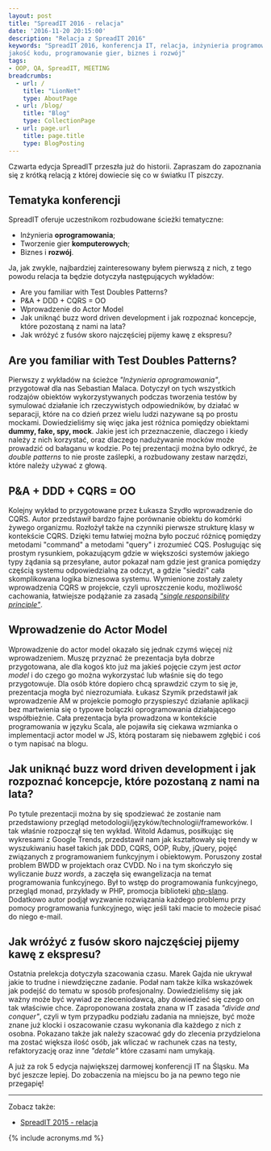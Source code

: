 ```yaml
---
layout: post
title: "SpreadIT 2016 - relacja"
date: '2016-11-20 20:15:00'
description: "Relacja z SpreadIT 2016"
keywords: "SpreadIT 2016, konferencja IT, relacja, inżynieria programowania, 
jakość kodu, programowanie gier, biznes i rozwój"
tags:
- OOP, QA, SpreadIT, MEETING
breadcrumbs:
  - url: /
    title: "LionNet"
    type: AboutPage
  - url: /blog/
    title: "Blog"
    type: CollectionPage
  - url: page.url
    title: page.title
    type: BlogPosting
---
```


Czwarta edycja SpreadIT przeszła już do historii. Zapraszam do zapoznania się
z krótką relacją z której dowiecie się co w światku IT piszczy.

## Tematyka konferencji

SpreadIT oferuje uczestnikom rozbudowane ścieżki tematyczne:

* Inżynieria **oprogramowania**;
* Tworzenie gier **komputerowych**;
* Biznes i **rozwój**.

Ja, jak zwykle, najbardziej zainteresowany byłem pierwszą z nich, z tego powodu
relacja ta będzie dotyczyła następujących wykładów:

* Are you familiar with Test Doubles Patterns?
* P&A + DDD + CQRS = OO
* Wprowadzenie do Actor Model
* Jak uniknąć buzz word driven development i jak rozpoznać koncepcje, które 
pozostaną z nami na lata?
* Jak wróżyć z fusów skoro najczęściej pijemy kawę z ekspresu?

## Are you familiar with Test Doubles Patterns?

Pierwszy z wykładów na ścieżce *"Inżynieria oprogramowania"*, przygotował dla nas
Sebastian Malaca. Dotyczył on tych wszystkich rodzajów obiektów wykorzystywanych
podczas tworzenia testów by symulować działanie ich rzeczywistych odpowiedników, 
by działać w separacji, które na co dzień przez wielu ludzi nazywane są po prostu 
mockami. Dowiedzieliśmy się więc jaka jest różnica pomiędzy obiektami **dummy, 
fake, spy, mock**. Jakie jest ich przeznaczenie, dlaczego i kiedy należy z nich 
korzystać, oraz dlaczego nadużywanie mocków może prowadzić od bałaganu w kodzie. 
Po tej prezentacji można było odkryć, że *double patterns* to nie proste zaślepki,
a rozbudowany zestaw narzędzi, które należy używać z głową.

## P&A + DDD + CQRS = OO

Kolejny wykład to przygotowane przez Łukasza Szydło wprowadzenie do CQRS. Autor 
przedstawił bardzo fajne porównanie obiektu do komórki żywego organizmu. Rozłożył
także na czynniki pierwsze strukturę klasy w kontekście CQRS. Dzięki temu łatwiej
można było poczuć różnicę pomiędzy metodami "command" a metodami "query" i zrozumieć
CQS. Posługując się prostym rysunkiem, pokazującym gdzie w większości systemów jakiego
typy żądania są przesyłane, autor pokazał nam gdzie jest granica pomiędzy
częścią systemu odpowiedzialną za odczyt, a gdzie "siedzi" cała skomplikowana 
logika biznesowa systemu. Wymienione zostały zalety wprowadzenia CQRS w projekcie, 
czyli uproszczenie kodu, możliwość cachowania, łatwiejsze podążanie za zasadą 
*["single responsibility principle"][1]*.

## Wprowadzenie do Actor Model

Wprowadzenie do actor model okazało się jednak czymś więcej niż wprowadzeniem.
Muszę przyznać że prezentacja była dobrze przygotowana, ale dla kogoś kto już ma
jakieś pojęcie czym jest *actor model* i do czego go można wykorzystać lub właśnie
się do tego przygotowuje. Dla osób które dopiero chcą sprawdzić czym to się je,
prezentacja mogła być niezrozumiała. Łukasz Szymik przedstawił jak wprowadzenie
AM w projekcie pomogło przyspieszyć działanie aplikacji bez martwienia się o
typowe bolączki oprogramowania działającego współbieżnie. Cała prezentacja była
prowadzona w kontekście programowania w języku Scala, ale pojawiła się ciekawa
wzmianka o implementacji actor model w JS, którą postaram się niebawem zgłębić i 
coś o tym napisać na blogu.

## Jak uniknąć buzz word driven development i jak rozpoznać koncepcje, które pozostaną z nami na lata?

Po tytule prezentacji można by się spodziewać że zostanie nam przedstawiony
przegląd metodologii/języków/technologii/frameworków. I tak właśnie rozpoczął się
ten wykład. Witold Adamus, posiłkując się wykresami z Google Trends, przedstawił
nam jak kształtowały się trendy w wyszukiwaniu haseł takich jak DDD, CQRS, OOP, 
Ruby, jQuery, pojęć związanych z programowaniem funkcyjnym i obiektowym. Poruszony 
został problem BWDD w projektach oraz CVDD. No i na tym skończyło się wyliczanie 
*buzz words*, a zaczęła się ewangelizacja na temat programowania funkcyjnego. Był 
to wstęp do programowania funkcyjnego, przegląd monad, przykłady w PHP, promocja 
biblioteki [php-slang][2]. Dodatkowo autor podjął wyzwanie rozwiązania każdego 
problemu przy pomocy programowania funkcyjnego, więc jeśli taki macie to możecie 
pisać do niego e-mail.

## Jak wróżyć z fusów skoro najczęściej pijemy kawę z ekspresu?

Ostatnia prelekcja dotyczyła szacowania czasu. Marek Gajda nie ukrywał jakie to
trudne i niewdzięczne zadanie. Podał nam także kilka wskazówek jak podejść do 
tematu w sposób profesjonalny. Dowiedzieliśmy się jak ważny może być wywiad ze
zleceniodawcą, aby dowiedzieć się czego on tak właściwie chce. Zaproponowana
została znana w IT zasada *"divide and conquer"*, czyli w tym przypadku podziału
zadania na mniejsze, być może znane już klocki i oszacowanie czasu wykonania
dla każdego z nich z osobna. Pokazano także jak należy szacować gdy do zlecenia
przydzielona ma zostać większa ilość osób, jak wliczać w rachunek czas na testy,
refaktoryzację oraz inne *"detale"* które czasami nam umykają.

A już za rok 5 edycja największej darmowej konferencji IT na Śląsku. Ma być 
jeszcze lepiej. Do zobaczenia na miejscu bo ja na pewno tego nie przegapię!

[1]: https://pl.wikipedia.org/wiki/Zasada_jednej_odpowiedzialno%C5%9Bci
[2]: https://github.com/php-slang/php-slang

* * *

Zobacz także:

* [SpreadIT 2015 - relacja]({{site.url}}/2015/11/22/spreadit-2015-relacja.html)

{% include acronyms.md %}